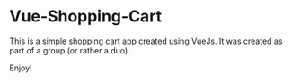 # Vue-Shopping-Cart

This is a simple shopping cart app created using VueJs.
It was created as part of a group (or rather a duo).

Enjoy!
